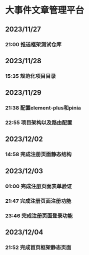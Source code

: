 #   大事件文章管理平台
## 2023/11/27
### 21:00   推送框架测试仓库
## 2023/11/28
### 15:35   规范化项目目录
## 2023/11/29
### 21:38   配置element-plus和pinia
### 22:55   项目架构以及路由配置
## 2023/12/02
### 14:58   完成注册页面静态结构
## 2023/12/03
### 01:00   完成注册页面表单验证
### 21:47   完成注册页面注册功能
### 23:46   完成注册页面登录功能
## 2023/12/04
### 21:52   完成首页框架静态页面